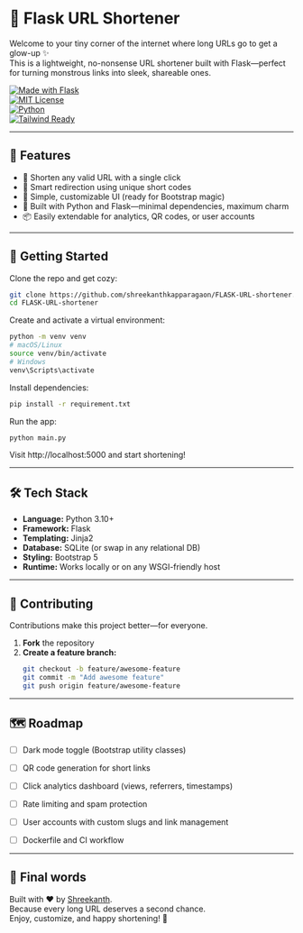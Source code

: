 # 🐾 Flask URL Shortener

Welcome to your tiny corner of the internet where long URLs go to get a glow-up ✨  
This is a lightweight, no-nonsense URL shortener built with Flask—perfect for turning monstrous links into sleek, shareable ones.

[![Made with Flask](https://img.shields.io/badge/Made%20with-Flask-blue)](https://flask.palletsprojects.com/)  
[![MIT License](https://img.shields.io/badge/License-MIT-green.svg)](LICENSE)  
[![Python](https://img.shields.io/badge/Python-3.10+-yellow.svg)](https://www.python.org/)  
[![Tailwind Ready](https://img.shields.io/badge/Styled%20with-Bootstrap-AA55FA)](https://getbootstrap.com/)

---

## 🌟 Features

- 🔗 Shorten any valid URL with a single click  
- 🧠 Smart redirection using unique short codes  
- 🎨 Simple, customizable UI (ready for Bootstrap magic)  
- 🐍 Built with Python and Flask—minimal dependencies, maximum charm  
- 📦 Easily extendable for analytics, QR codes, or user accounts  

---

## 🚀 Getting Started

Clone the repo and get cozy:
```bash
git clone https://github.com/shreekanthkapparagaon/FLASK-URL-shortener.git
cd FLASK-URL-shortener
```

Create and activate a virtual environment:
```bash
python -m venv venv
# macOS/Linux
source venv/bin/activate
# Windows
venv\Scripts\activate
```

Install dependencies:
```cmd
pip install -r requirement.txt
```

Run the app:
```bash
python main.py
```
Visit http://localhost:5000 and start shortening!


---
## 🛠️ Tech Stack

- **Language:** Python 3.10+
- **Framework:** Flask
- **Templating:** Jinja2
- **Database:** SQLite (or swap in any relational DB)
- **Styling:** Bootstrap 5
- **Runtime:** Works locally or on any WSGI-friendly host

---


## 🤝 Contributing

Contributions make this project better—for everyone.

1. **Fork** the repository
2. **Create a feature branch:**  
   ```bash
   git checkout -b feature/awesome-feature
   git commit -m "Add awesome feature"
   git push origin feature/awesome-feature
   ```

---

## 🗺️ Roadmap

- [ ] Dark mode toggle (Bootstrap utility classes)
- [ ] QR code generation for short links
- [ ] Click analytics dashboard (views, referrers, timestamps)
- [ ] Rate limiting and spam protection
- [ ] User accounts with custom slugs and link management
- [ ] Dockerfile and CI workflow


---
##  💬 Final words

Built with ❤️ by [Shreekanth](https://github.com/shreekanthkapparagaon).  
Because every long URL deserves a second chance.  
Enjoy, customize, and happy shortening! 🚀